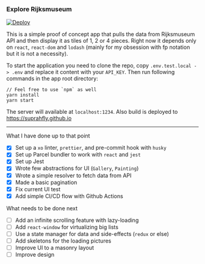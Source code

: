 ### Explore Rijksmuseum

[![Deploy](https://github.com/suprahfly/rijks/actions/workflows/gh-pages.yml/badge.svg?branch=main)](https://github.com/suprahfly/rijks/actions/workflows/gh-pages.yml)

This is a simple proof of concept app that pulls the data from Rijksmuseum API and then display it as tiles of 1, 2 or 4 pieces.
Right now it depends only on `react`, `react-dom` and `lodash` (mainly for my obsession with fp notation but it is not a necessity).

To start the application you need to clone the repo, copy `.env.test.local -> .env` and replace it content with your `API_KEY`.
Then run following commands in the app root directory:
```
// Feel free to use `npm` as well
yarn install
yarn start
```

The server will available at `localhost:1234`. Also build is deployed to https://suprahfly.github.io

---

What I have done up to that point
- [x] Set up a `xo` linter, `prettier`, and pre-commit hook with `husky`
- [x] Set up Parcel bundler to work with `react` and `jest`
- [x] Set up Jest
- [x] Wrote few abstractions for UI (`Gallery`, `Painting`)
- [x] Wrote a simple resolver to fetch data from API
- [x] Made a basic pagination
- [x] Fix current UI test
- [x] Add simple CI/CD flow with Github Actions

What needs to be done next
- [ ] Add an infinite scrolling feature with lazy-loading
- [ ] Add `react-window` for virtualizing big lists
- [ ] Use a state manager for data and side-effects (`redux` or else)
- [ ] Add skeletons for the loading pictures
- [ ] Improve UI to a masonry layout
- [ ] Improve design 
